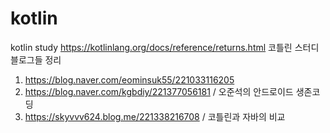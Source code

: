 # kotlin
kotlin study
https://kotlinlang.org/docs/reference/returns.html
코틀린 스터디 블로그들 정리

1. https://blog.naver.com/eominsuk55/221033116205
2. https://blog.naver.com/kgbdiy/221377056181 / 오준석의 안드로이드 생존코딩
3. https://skyvvv624.blog.me/221338216708 / 코틀린과 자바의 비교
